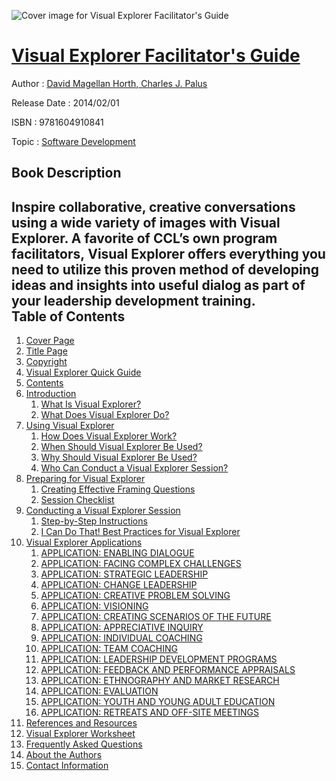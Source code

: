 ![Cover image for Visual Explorer Facilitator&#39;s Guide](https://imgdetail.ebookreading.net/cover/cover/software_development/EB9781604910841.jpg)

[Visual Explorer Facilitator&#39;s Guide](https://ebookreading.net/view/book/Visual+Explorer+Facilitator%26%2339%3Bs+Guide-EB9781604910841_1.html "Visual Explorer Facilitator&#39;s Guide")
====================================================================================================================

Author : [David Magellan Horth](https://ebookreading.net/search/author/David+Magellan+Horth),[ Charles J. Palus](https://ebookreading.net/search/author/+Charles+J.+Palus)

Release Date : 2014/02/01

ISBN : 9781604910841

Topic : [Software Development](https://ebookreading.net/search/category/software-development)

Book Description
-----------------

Inspire collaborative, creative conversations using a wide variety of images with&#160;Visual Explorer. A favorite of CCL&#8217;s own program facilitators,&#160;Visual Explorer&#160;offers everything you need to utilize this proven method of developing ideas and insights into useful dialog as part of your leadership development training.              
Table of Contents
-----------------

1. [Cover Page](https://ebookreading.net/view/book/Visual+Explorer+Facilitator%26%2339%3Bs+Guide-EB9781604910841_1.html)
1. [Title Page](https://ebookreading.net/view/book/Visual+Explorer+Facilitator%26%2339%3Bs+Guide-EB9781604910841_3.html)
1. [Copyright](https://ebookreading.net/view/book/Visual+Explorer+Facilitator%26%2339%3Bs+Guide-EB9781604910841_4.html)
1. [Visual Explorer Quick Guide](https://ebookreading.net/view/book/Visual+Explorer+Facilitator%26%2339%3Bs+Guide-EB9781604910841_5.html#visual)
1. [Contents](https://ebookreading.net/view/book/Visual+Explorer+Facilitator%26%2339%3Bs+Guide-EB9781604910841_6.html)
1. [Introduction](https://ebookreading.net/view/book/Visual+Explorer+Facilitator%26%2339%3Bs+Guide-EB9781604910841_7.html#intro)
    1. [What Is Visual Explorer?](https://ebookreading.net/view/book/Visual+Explorer+Facilitator%26%2339%3Bs+Guide-EB9781604910841_7.html#intro-01)
    1. [What Does Visual Explorer Do?](https://ebookreading.net/view/book/Visual+Explorer+Facilitator%26%2339%3Bs+Guide-EB9781604910841_7.html#intro-02)
1. [Using Visual Explorer](https://ebookreading.net/view/book/Visual+Explorer+Facilitator%26%2339%3Bs+Guide-EB9781604910841_8.html#c01)
    1. [How Does Visual Explorer Work?](https://ebookreading.net/view/book/Visual+Explorer+Facilitator%26%2339%3Bs+Guide-EB9781604910841_8.html#c01-01)
    1. [When Should Visual Explorer Be Used?](https://ebookreading.net/view/book/Visual+Explorer+Facilitator%26%2339%3Bs+Guide-EB9781604910841_8.html#c01-02)
    1. [Why Should Visual Explorer Be Used?](https://ebookreading.net/view/book/Visual+Explorer+Facilitator%26%2339%3Bs+Guide-EB9781604910841_8.html#c01-03)
    1. [Who Can Conduct a Visual Explorer Session?](https://ebookreading.net/view/book/Visual+Explorer+Facilitator%26%2339%3Bs+Guide-EB9781604910841_8.html#c01-04)
1. [Preparing for Visual Explorer](https://ebookreading.net/view/book/Visual+Explorer+Facilitator%26%2339%3Bs+Guide-EB9781604910841_9.html#c02)
    1. [Creating Effective Framing Questions](https://ebookreading.net/view/book/Visual+Explorer+Facilitator%26%2339%3Bs+Guide-EB9781604910841_9.html#c02-01)
    1. [Session Checklist](https://ebookreading.net/view/book/Visual+Explorer+Facilitator%26%2339%3Bs+Guide-EB9781604910841_9.html#c02-02)
1. [Conducting a Visual Explorer Session](https://ebookreading.net/view/book/Visual+Explorer+Facilitator%26%2339%3Bs+Guide-EB9781604910841_10.html#c03)
    1. [Step-by-Step Instructions](https://ebookreading.net/view/book/Visual+Explorer+Facilitator%26%2339%3Bs+Guide-EB9781604910841_10.html#c03-01)
    1. [I Can Do That! Best Practices for Visual Explorer](https://ebookreading.net/view/book/Visual+Explorer+Facilitator%26%2339%3Bs+Guide-EB9781604910841_10.html#c03-02)
1. [Visual Explorer Applications](https://ebookreading.net/view/book/Visual+Explorer+Facilitator%26%2339%3Bs+Guide-EB9781604910841_11.html#c04)
    1. [APPLICATION: ENABLING DIALOGUE](https://ebookreading.net/view/book/Visual+Explorer+Facilitator%26%2339%3Bs+Guide-EB9781604910841_11.html#c04-01)
    1. [APPLICATION: FACING COMPLEX CHALLENGES](https://ebookreading.net/view/book/Visual+Explorer+Facilitator%26%2339%3Bs+Guide-EB9781604910841_11.html#c04-02)
    1. [APPLICATION: STRATEGIC LEADERSHIP](https://ebookreading.net/view/book/Visual+Explorer+Facilitator%26%2339%3Bs+Guide-EB9781604910841_11.html#c04-03)
    1. [APPLICATION: CHANGE LEADERSHIP](https://ebookreading.net/view/book/Visual+Explorer+Facilitator%26%2339%3Bs+Guide-EB9781604910841_11.html#c04-04)
    1. [APPLICATION: CREATIVE PROBLEM SOLVING](https://ebookreading.net/view/book/Visual+Explorer+Facilitator%26%2339%3Bs+Guide-EB9781604910841_11.html#c04-05)
    1. [APPLICATION: VISIONING](https://ebookreading.net/view/book/Visual+Explorer+Facilitator%26%2339%3Bs+Guide-EB9781604910841_11.html#c04-06)
    1. [APPLICATION: CREATING SCENARIOS OF THE FUTURE](https://ebookreading.net/view/book/Visual+Explorer+Facilitator%26%2339%3Bs+Guide-EB9781604910841_11.html#c04-07)
    1. [APPLICATION: APPRECIATIVE INQUIRY](https://ebookreading.net/view/book/Visual+Explorer+Facilitator%26%2339%3Bs+Guide-EB9781604910841_11.html#c04-08)
    1. [APPLICATION: INDIVIDUAL COACHING](https://ebookreading.net/view/book/Visual+Explorer+Facilitator%26%2339%3Bs+Guide-EB9781604910841_11.html#c04-09)
    1. [APPLICATION: TEAM COACHING](https://ebookreading.net/view/book/Visual+Explorer+Facilitator%26%2339%3Bs+Guide-EB9781604910841_11.html#c04-10)
    1. [APPLICATION: LEADERSHIP DEVELOPMENT PROGRAMS](https://ebookreading.net/view/book/Visual+Explorer+Facilitator%26%2339%3Bs+Guide-EB9781604910841_11.html#c04-11)
    1. [APPLICATION: FEEDBACK AND PERFORMANCE APPRAISALS](https://ebookreading.net/view/book/Visual+Explorer+Facilitator%26%2339%3Bs+Guide-EB9781604910841_11.html#c04-12)
    1. [APPLICATION: ETHNOGRAPHY AND MARKET RESEARCH](https://ebookreading.net/view/book/Visual+Explorer+Facilitator%26%2339%3Bs+Guide-EB9781604910841_11.html#c04-13)
    1. [APPLICATION: EVALUATION](https://ebookreading.net/view/book/Visual+Explorer+Facilitator%26%2339%3Bs+Guide-EB9781604910841_11.html#c04-14)
    1. [APPLICATION: YOUTH AND YOUNG ADULT EDUCATION](https://ebookreading.net/view/book/Visual+Explorer+Facilitator%26%2339%3Bs+Guide-EB9781604910841_11.html#c04-15)
    1. [APPLICATION: RETREATS AND OFF-SITE MEETINGS](https://ebookreading.net/view/book/Visual+Explorer+Facilitator%26%2339%3Bs+Guide-EB9781604910841_11.html#c04-16)
1. [References and Resources](https://ebookreading.net/view/book/Visual+Explorer+Facilitator%26%2339%3Bs+Guide-EB9781604910841_12.html#ref)
1. [Visual Explorer Worksheet](https://ebookreading.net/view/book/Visual+Explorer+Facilitator%26%2339%3Bs+Guide-EB9781604910841_13.html#exp)
1. [Frequently Asked Questions](https://ebookreading.net/view/book/Visual+Explorer+Facilitator%26%2339%3Bs+Guide-EB9781604910841_14.html#freq)
1. [About the Authors](https://ebookreading.net/view/book/Visual+Explorer+Facilitator%26%2339%3Bs+Guide-EB9781604910841_15.html#author)
1. [Contact Information](https://ebookreading.net/view/book/Visual+Explorer+Facilitator%26%2339%3Bs+Guide-EB9781604910841_16.html#con)
